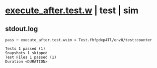 # [execute_after.test.w](../../../../../../examples/tests/sdk_tests/on_deploy/execute_after.test.w) | test | sim

## stdout.log
```log
pass ─ execute_after.test.wsim » Test.fhfpdxp4Tl/env0/test:counter

Tests 1 passed (1)
Snapshots 1 skipped
Test Files 1 passed (1)
Duration <DURATION>
```

